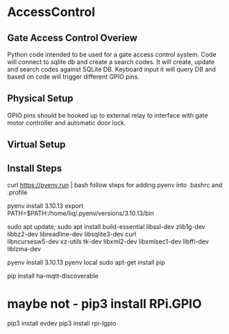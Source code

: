 # AccessControl
## Gate Access Control Overiew

Python code intended to be used for a gate access control system. Code will connect to sqlite db and create a search codes.
It will create, update and search codes against SQLite DB. Keyboard input it will query DB and based on code will trigger different GPIO pins. 

## Physical Setup
GPIO pins should be hooked up to external relay to interface with gate motor controller and automatic door lock.

## Virtual Setup


## Install Steps
curl https://pyenv.run | bash
follow steps for adding pyenv into .bashrc and .profile

pyenv install 3.10.13
export PATH=$PATH:/home/liq/.pyenv/versions/3.10.13/bin

sudo apt update; sudo apt install build-essential libssl-dev zlib1g-dev \
libbz2-dev libreadline-dev libsqlite3-dev curl \
libncursesw5-dev xz-utils tk-dev libxml2-dev libxmlsec1-dev libffi-dev liblzma-dev

pyenv install 3.10.13
pyenv local 
sudo apt-get install pip

pip install ha-mqtt-discoverable
# maybe not - pip3 install RPi.GPIO
pip3 install evdev
pip3 install rpi-lgpio


